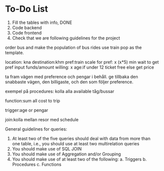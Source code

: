 # To-Do List

1. Fill the tables with info, DONE
2. Code backend
3. Code frontend 
4. Check that we are following guidelines for the project


order bus and make the population of bus rides use train pop as the template.



location: kna
destination:khm
pref:train
scale for pref: x (x*5) min wait to get pref
input funds/amount willing: x
age:if under 12 ticket free else get price

ta fram vägen med preference och pengar i behåll.
ge tillbaka den snabbaste vägen, den billigaste, och den som följer preference.




exempel på procedures: kolla alla available tåg/bussar

function:sum all cost to trip

trigger:age or pengar

join:kolla mellan resor med schedule


General guidelines for queries:
1. At least two of the five queries should deal with data from more than one table, i.e., you should use at least two multirelation queries
2. You should make use of SQL JOIN
3. You should make use of Aggregation and/or Grouping
4. You should make use of at least two of the following:
    a. Triggers
    b. Procedures
    c. Functions
